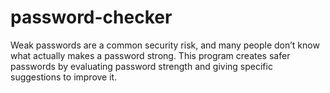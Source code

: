# password-checker
Weak passwords are a common security risk, and many people don’t know what actually makes a password strong. This program creates safer passwords by evaluating password strength and giving specific suggestions to improve it.
